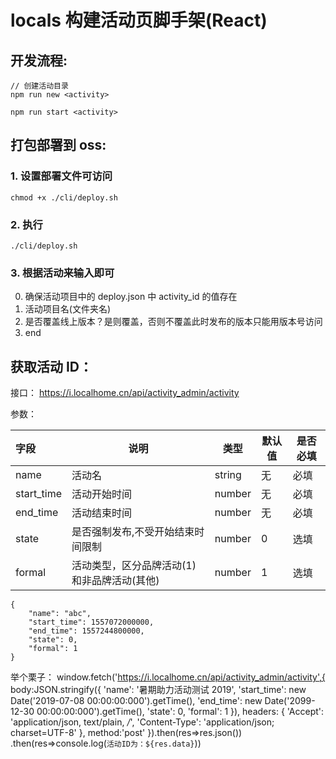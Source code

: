 # locals 构建活动页脚手架(React)

## 开发流程:

```
// 创建活动目录
npm run new <activity>

npm run start <activity>
```

## 打包部署到 oss:

### 1. 设置部署文件可访问

```
chmod +x ./cli/deploy.sh
```

### 2. 执行

```
./cli/deploy.sh
```

### 3. 根据活动来输入即可

0. 确保活动项目中的 deploy.json 中 activity_id 的值存在
1. 活动项目名(文件夹名)
2. 是否覆盖线上版本？是则覆盖，否则不覆盖此时发布的版本只能用版本号访问
3. end

## 获取活动 ID：

接口： https://i.localhome.cn/api/activity_admin/activity

参数：

|字段        |说明                                   |类型        |默认值|是否必填|
|:------    |-------                                |-------    |-------|--------| 
|name       |活动名                                  |string     |无|必填|
|start_time |活动开始时间                             |number     |无|必填|
|end_time   |活动结束时间                             |number     |无|必填|
|state      |是否强制发布,不受开始结束时间限制            |number     |0|选填|
|formal     |活动类型，区分品牌活动(1)和非品牌活动(其他)   |number     |1|选填|


```
{
    "name": "abc",
    "start_time": 1557072000000,
    "end_time": 1557244800000,
    "state": 0,
    "formal": 1
}
```

举个栗子：
window.fetch('https://i.localhome.cn/api/activity_admin/activity',{
	body:JSON.stringify({
	    'name': '暑期助力活动测试 2019',
	    'start_time': new Date('2019-07-08 00:00:00:000').getTime(),
	    'end_time': new Date('2099-12-30 00:00:00:000').getTime(),
	    'state': 0,
	    'formal': 1
	}),
	headers: {
		'Accept': 'application/json, text/plain, */*',
		'Content-Type': 'application/json; charset=UTF-8'
	},
	method:'post'
}).then(res=>res.json())
.then(res=>console.log(`活动ID为：${res.data}`))
